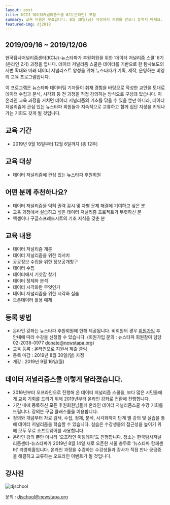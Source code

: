```yaml
---
layout: post
title: KCIJ 데이터저널리즘스쿨 6기(온라인) 모집
summary: 교육 비용은 무료입니다. 8월 30일(금) 자정까지 지원을 받으니 놓치지 마세요.
featured-img: dj2018
---
```


## 2019/09/16 ~ 2019/12/06

한국탐사저널리즘센터(KCIJ)-뉴스타파가 후원회원을 위한 ‘데이터 저널리즘 스쿨’ 6기(온라인 2기) 과정을 엽니다. 데이터 저널리즘 스쿨은 데이터를 기반으로 한 탐사보도의 저변 확대와 미래 데이터 저널리스트 양성을 위해 뉴스타파가 기획, 제작, 운영하는 비영리 교육 프로그램입니다.

이 프로그램은 뉴스타파 데이터팀 기자들이 취재 경험을 바탕으로 작성한 교안을 토대로 데이터 수집과 분석, 시각화 등 전 과정을 직접 강의하는 방식으로 구성돼 있습니다. 이 온라인 교육 과정을 거치면 데이터 저널리즘의 기초를 닦을 수 있을 뿐만 아니라, 데이터 저널리즘에 관심 있는 뉴스타파 회원들과 지속적으로 교류하고 함께 집단 지성을 키워나가는 기회도 갖게 될 것입니다.

## **교육 기간**

- 2019년 9월 16일부터 12월 6일까지 (총 12주)

## **교육 대상**

- 데이터 저널리즘에 관심 있는 뉴스타파 후원회원

## **어떤 분께 추천하나요?**

- 데이터 저널리즘을 익혀 권력 감시 및 차별 문제 해결에 기여하고 싶은 분
- 교육 과정에서 실습하고 싶은 데이터 저널리즘 프로젝트가 뚜렷하신 분
- 엑셀이나 구글스프레드시트의 기초 지식을 갖춘 분

## **교육 내용**

- 데이터 저널리즘 개론
- 데이터 저널리즘을 위한 리서치
- 공공정보 수집을 위한 정보공개청구
- 데이터 수집
- 데이터에서 기삿감 찾기
- 데이터 정제와 분석
- 데이터 시각화란 무엇인가
- 데이터 저널리즘을 위한 시각화 실습
- 오픈데이터 활용 예제

## **등록 방법**

- 온라인 강좌는 뉴스타파 후원회원에 한해 제공됩니다. 비회원의 경우 [회원가입](https://newstapa.org/donate_info) 후 안내에 따라 수강을 신청할 수 있습니다.
  (회원가입 문의 : 뉴스타파 회원참여 담당 02-2038-0977 [donate@newstapa.org](mailto:donate@newstapa.org))
- 교육 등록 : 온라인으로 지원서 제출 [클릭](https://docs.google.com/forms/d/e/1FAIpQLScvm9luPrHSoWL7-6O73oS7XoxcGXagQfxUYAJk6-RXgilvww/viewform)
- 등록 마감  : 2019년 8월 30일(일) 자정
- 개강 :   2019년 9월 16일(월)

## **데이터 저널리즘스쿨 이렇게 달라졌습니다.**

- 2016년부터 오프라인으로 진행해 온 데이터 저널리즘 스쿨을, 보다 많은 시민들에게 교육 기회를 드리기 위해 2019년부터 온라인 강좌로 전환해 진행합니다.
- 기간 내에 등록하신 모든 후원회원님들께 온라인 데이터 저널리즘스쿨 수강 기회를 드립니다. 강의는 구글 클래스룸을 이용합니다.
- 정의와 개념부터 자료 검색, 수집, 정제, 분석, 시각화까지 단계 별 강의 및 실습을 통해 데이터 저널리즘을 학습할 수 있습니다. 실습은 수강생들의 접근성을 높이기 위해 모두 무료 소프트웨어를 사용합니다. 
- 온라인 강의 뿐만 아니라 ‘오프라인 미팅데이'도 진행합니다. 장소는 한국탐사저널리즘센터-뉴스타파가 2019년 8월 14일 새로 오픈한 서울 충무로 ‘뉴스타파 함께센터’ 리영희홀입니다. 온라인 과정을 수강하는 수강생들과  강사가 직접 만나 궁금증을 해결하고 교류하는 오프라인 이벤트가 될 것입니다.

## **강사진**

![djschool](http://download.newstapa.org/common/images/djschool_profile2.png)

문의 : [djschool@newstapa.org](mailto:djschool@newstapa.org)